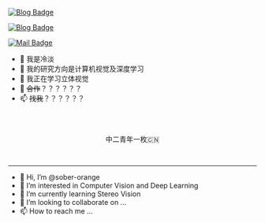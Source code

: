 <a href="https://www.cnblogs.com/sober-orange/" rel="nofollow"><img src="https://camo.githubusercontent.com/8d7851792abd14adea135623d3892a64f5a1a0613eda8af12c9832d3222d7559/68747470733a2f2f696d672e736869656c64732e696f2f62616467652f626c6f672d3330306b25323070616765766965772d627269676874677265656e" alt="Blog Badge" data-canonical-src="https://img.shields.io/badge/blog-300k%20pageview-brightgreen" style="max-width:100%;"></a>

<a href="https://www.zhihu.com/people/youngteal" rel="nofollow"><img src="https://camo.githubusercontent.com/237f9a07dcb581924b88d3c2b02af6833629508e60ef915e7c2887f94f8e1b55/68747470733a2f2f696d672e736869656c64732e696f2f62616467652f7a686968752d36336b25323070616765766965772d627269676874677265656e" alt="Blog Badge" data-canonical-src="https://img.shields.io/badge/zhihu-63k%20pageview-brightgreen" style="max-width:100%;"></a>

<a href="mailto:sober.oranger@gmail.com"><img src="https://camo.githubusercontent.com/34f49beb88517ef427ba33f512b29cc93eb33f91d7b2f5e8c4d6bb645739d93b/68747470733a2f2f696d672e736869656c64732e696f2f62616467652f2d657468616e2e6c692e77687540676d61696c2e636f6d2d6331343433383f7374796c653d666c61742d737175617265266c6f676f3d476d61696c266c6f676f436f6c6f723d7768697465266c696e6b3d6d61696c746f3a657468616e2e6c692e77687540676d61696c2e636f6d" alt="Mail Badge" data-canonical-src="https://img.shields.io/badge/-ethan.li.whu@gmail.com-c14438?style=flat-square&amp;logo=Gmail&amp;logoColor=white&amp;link=mailto:ethan.li.whu@gmail.com" style="max-width:100%;"></a>
- 👋 我是冷淡
- 👀 我的研究方向是计算机视觉及深度学习
- 🌱 我正在学习立体视觉
- 💞️ ~~合作~~？？？？？？
- 📫 ~~找我~~？？？？？？
<pre id="code">
<p></P>
<p align='center'>中二青年一枚🇨🇳</p>
</pre>

---

- 👋 Hi, I’m @sober-orange
- 👀 I’m interested in Computer Vision and Deep Learning
- 🌱 I’m currently learning Stereo Vision
- 💞️ I’m looking to collaborate on ...
- 📫 How to reach me ...


